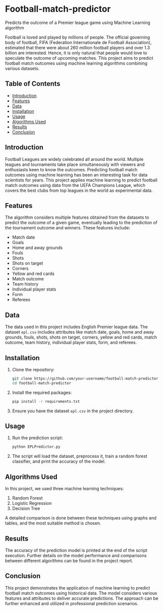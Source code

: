 # Football-match-predictor
Predicts the outcome of a Premier league game using Machine Learning algorithm 

Football is loved and played by millions of people. The official governing body of football, FIFA (Federation Internationale de Football Association), estimated that there were about 260 million football players and over 1.3 billion are interested. Hence, it is only natural that people would love to speculate the outcome of upcoming matches. This project aims to predict football match outcomes using machine learning algorithms combining various datasets.

## Table of Contents
- [Introduction](#introduction)
- [Features](#features)
- [Data](#data)
- [Installation](#installation)
- [Usage](#usage)
- [Algorithms Used](#algorithms-used)
- [Results](#results)
- [Conclusion](#conclusion)

## Introduction

Football Leagues are widely celebrated all around the world. Multiple leagues and tournaments take place simultaneously with viewers and enthusiasts keen to know the outcomes. Predicting football match outcomes using machine learning has been an interesting task for data scientists for years. This project applies machine learning to predict football match outcomes using data from the UEFA Champions League, which covers the best clubs from top leagues in the world as experimental data.

## Features

The algorithm considers multiple features obtained from the datasets to predict the outcome of a given game, eventually leading to the prediction of the tournament outcome and winners. These features include:

- Match date
- Goals
- Home and away grounds
- Fouls
- Shots
- Shots on target
- Corners
- Yellow and red cards
- Match outcome
- Team history
- Individual player stats
- Form
- Referees

## Data

The data used in this project includes English Premier league data. The dataset `epl.csv` includes attributes like match date, goals, home and away grounds, fouls, shots, shots on target, corners, yellow and red cards, match outcome, team history, individual player stats, form, and referees.

## Installation

1. Clone the repository:
    ```sh
    git clone https://github.com/your-username/football-match-predictor.git
    cd football-match-predictor
    ```

2. Install the required packages:
    ```sh
    pip install -r requirements.txt
    ```

3. Ensure you have the dataset `epl.csv` in the project directory.

## Usage

1. Run the prediction script:
    ```sh
    python EPLPredictor.py
    ```

2. The script will load the dataset, preprocess it, train a random forest classifier, and print the accuracy of the model.

## Algorithms Used

In this project, we used three machine learning techniques:
1. Random Forest
2. Logistic Regression
3. Decision Tree

A detailed comparison is done between these techniques using graphs and tables, and the most suitable method is chosen.

## Results

The accuracy of the prediction model is printed at the end of the script execution. Further details on the model performance and comparisons between different algorithms can be found in the project report.

## Conclusion

This project demonstrates the application of machine learning to predict football match outcomes using historical data. The model considers various features and attributes to deliver accurate predictions. The approach can be further enhanced and utilized in professional prediction scenarios.
